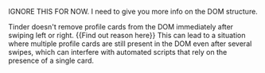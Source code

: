 IGNORE THIS FOR NOW. I need to give you more info on the DOM structure.

Tinder doesn't remove profile cards from the DOM immediately after swiping left or right. 
{{Find out reason here}}
 This can lead to a situation where multiple profile cards are still present in the DOM even after several swipes, which can interfere with automated scripts that rely on the presence of a single card.
